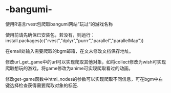 # -bangumi-
使用R语言rvest包爬取bangumi网站”玩过“的游戏名称

使用前请先确保已安装包，若没有，则运行：
install.packages(c("rvest","dplyr","purrr","parallel","parallelMap"))

在email处输入需要爬取的bgm邮箱，在文末修改文档保存地址。

修改url_get_game中的url可以实现爬取其他对象，如将collect修改为wish可实现爬取想玩的游戏，将game修改为anime可实现爬取看过的动画。

修改get-game函数中html_nodes的参数可以实现爬取不同信息，可在bgm中右键选择检查获得需要爬取对象的标签.

